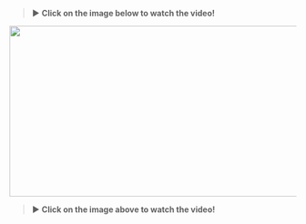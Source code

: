 
> :arrow_forward: **Click on the image below to watch the video!**

[<img src="https://img.youtube.com/vi/8RrYqJJq8sM/maxresdefault.jpg" width="600" height="300"
/>](https://www.youtube.com/embed/8RrYqJJq8sM)

> :arrow_forward: **Click on the image above to watch the video!**



